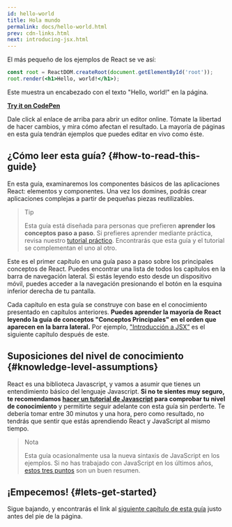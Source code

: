 ```yaml
---
id: hello-world
title: Hola mundo
permalink: docs/hello-world.html
prev: cdn-links.html
next: introducing-jsx.html
---
```


El más pequeño de los ejemplos de React se ve así:

```jsx
const root = ReactDOM.createRoot(document.getElementById('root'));
root.render(<h1>Hello, world!</h1>);
```

Este muestra un encabezado con el texto "Hello, world!" en la página.

**[Try it on CodePen](https://codepen.io/gaearon/pen/rrpgNB?editors=1010)**

Dale click al enlace de arriba para abrir un editor online. Tómate la libertad de hacer cambios, y mira cómo afectan el resultado. La mayoría de páginas en esta guía tendrán ejemplos que puedes editar en vivo como éste.

## ¿Cómo leer esta guía? {#how-to-read-this-guide}

En esta guía, examinaremos los componentes básicos de las aplicaciones React: elementos y componentes. Una vez los domines, podrás crear aplicaciones complejas a partir de pequeñas piezas reutilizables.

>Tip
>
>Esta guía está diseñada para personas que prefieren **aprender los conceptos paso a paso**. Si prefieres aprender mediante práctica, revisa nuestro [tutorial práctico](/tutorial/tutorial.html). Encontrarás que esta guía y el tutorial se complementan el uno al otro.

Este es el primer capítulo en una guía paso a paso sobre los principales conceptos de React. Puedes encontrar una lista de todos los capítulos en la barra de navegación lateral. Si estás leyendo esto desde un dispositivo móvil, puedes acceder a la navegación presionando el botón en la esquina inferior derecha de tu pantalla.

Cada capítulo en esta guía se construye con base en el conocimiento presentado en capítulos anteriores. **Puedes aprender la mayoría de React leyendo la guía de conceptos "Conceptos Principales" en el orden que aparecen en la barra lateral.** Por ejemplo, ["Introducción a JSX”](/docs/introducing-jsx.html) es el siguiente capítulo después de este.

## Suposiciones del nivel de conocimiento {#knowledge-level-assumptions}

React es una biblioteca Javascript, y vamos a asumir que tienes un entendimiento básico del lenguaje Javascript. **Si no te sientes muy seguro, te recomendamos [hacer un tutorial de Javascript](https://developer.mozilla.org/es/docs/Web/JavaScript/Una_re-introducci%C3%B3n_a_JavaScript) para comprobar tu nivel de conocimiento** y permitirte seguir adelante con esta guía sin perderte. Te debería tomar entre 30 minutos y una hora, pero como resultado, no tendrás que sentir que estás aprendiendo React y JavaScript al mismo tiempo.

>Nota
>
> Esta guía ocasionalmente usa la nueva sintaxis de JavaScript en los ejemplos. Si no has trabajado con JavaScript en los últimos años, [estos tres puntos](https://gist.github.com/gaearon/683e676101005de0add59e8bb345340c) son un buen resumen.

## ¡Empecemos! {#lets-get-started}

Sigue bajando, y encontrarás el link al [siguiente capítulo de esta guía](/docs/introducing-jsx.html) justo antes del pie de la página.


